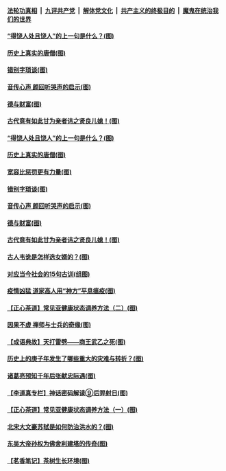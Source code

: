 

####  [法轮功真相](../../../../basic/blob/master/README.md?t=07021931) &nbsp;|&nbsp; [九评共产党](../../../../9ping.md/blob/master/README.md?t=07021931) &nbsp;|&nbsp; [解体党文化](../../../../jtdwh.md/blob/master/README.md?t=07021931)  &nbsp;|&nbsp; [共产主义的终极目的](../../../../gczydzjmd.md/blob/master/README.md?t=07021931) &nbsp;|&nbsp; [魔鬼在统治我们的世界](../../../../mgztzwmdsj.md/blob/master/README.md?t=07021931) 

#### [“得饶人处且饶人”的上一句是什么？(图)](../pages/p7/938333.md?t=07021931) 

#### [历史上真实的唐僧(图)](../pages/p7/938101.md?t=07021931) 

#### [错别字琐谈(图)](../pages/p7/938316.md?t=07021931) 

#### [音传心声 颜回听哭声的启示(图)](../pages/p7/938099.md?t=07021931) 

#### [德与财富(图)](../pages/p7/938218.md?t=07021931) 

#### [古代竟有如此甘为亲者讳之贤良儿媳！(图)](../pages/p7/938117.md?t=07021931) 

#### [“得饶人处且饶人”的上一句是什么？(图)](../pages/p7/938333.md?t=07021931) 

#### [历史上真实的唐僧(图)](../pages/p7/938101.md?t=07021931) 

#### [宽容比惩罚更有力量(图)](../pages/p7/938280.md?t=07021931) 

#### [错别字琐谈(图)](../pages/p7/938316.md?t=07021931) 

#### [音传心声 颜回听哭声的启示(图)](../pages/p7/938099.md?t=07021931) 

#### [德与财富(图)](../pages/p7/938218.md?t=07021931) 

#### [古代竟有如此甘为亲者讳之贤良儿媳！(图)](../pages/p7/938117.md?t=07021931) 

#### [古人韦诜是怎样选女婿的？(图)](../pages/p7/938100.md?t=07021931) 

#### [对应当今社会的15句古训(组图)](../pages/p7/938097.md?t=07021931) 

#### [疫情凶猛 道家高人用“神方”平息瘟疫(图)](../pages/p7/938004.md?t=07021931) 

#### [【正心茶道】常见亚健康状态调养方法（二）(图)](../pages/p7/937559.md?t=07021931) 

#### [因果不虚 禅师与士兵的奇缘(图)](../pages/p7/938092.md?t=07021931) 

#### [【成语典故】天打雷劈——商王武乙之死(图)](../pages/p7/937782.md?t=07021931) 

#### [历史上的庚子年发生了哪些重大的灾难与转折？(图)](../pages/p7/937991.md?t=07021931) 

#### [诸葛亮预知千年后张献忠际遇(图)](../pages/p7/937564.md?t=07021931) 

#### [【李道真专栏】神话密码解读⑨后羿射日(图)](../pages/p7/937560.md?t=07021931) 

#### [【正心茶道】常见亚健康状态调养方法（一）(图)](../pages/p7/937556.md?t=07021931) 

#### [北宋大文豪苏轼是如何防治洪水的？(图)](../pages/p7/937874.md?t=07021931) 

#### [东吴大帝孙权为佛舍利建塔的传奇(图)](../pages/p7/937764.md?t=07021931) 

#### [【茗香笔记】茶树生长环境(图)](../pages/p7/937562.md?t=07021931) 

